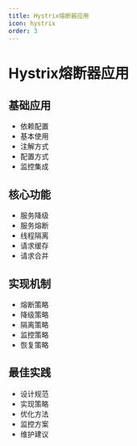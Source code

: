 ```yaml
---
title: Hystrix熔断器应用
icon: hystrix
order: 3
---
```


# Hystrix熔断器应用

## 基础应用
- 依赖配置
- 基本使用
- 注解方式
- 配置方式
- 监控集成

## 核心功能
- 服务降级
- 服务熔断
- 线程隔离
- 请求缓存
- 请求合并

## 实现机制
- 熔断策略
- 降级策略
- 隔离策略
- 监控策略
- 恢复策略

## 最佳实践
- 设计规范
- 实现策略
- 优化方法
- 监控方案
- 维护建议
